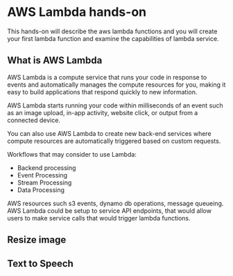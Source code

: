 # AWS Lambda hands-on

This hands-on will describe the aws lambda functions and you will create your first lambda function and examine the capabilities of lambda service.

## What is AWS Lambda

AWS Lambda is a compute service that runs your code in response to events and automatically manages the compute resources for you, making it easy to build applications that respond quickly to new information.

AWS Lambda starts running your code within milliseconds of an event such as an image upload, in-app activity, website click, or output from a connected device.

You can also use AWS Lambda to create new back-end services where compute resources are automatically triggered based on custom requests.

Workflows that may consider to use Lambda:

- Backend processing
- Event Processing
- Stream Processing
- Data Processing

AWS resources such s3 events, dynamo db operations, message queueing. AWS Lambda could be setup to service API endpoints, that would allow users to make service calls that would trigger lambda functions.

## Resize image

## Text to Speech
